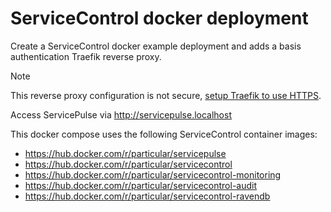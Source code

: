 # ServiceControl docker deployment

Create a ServiceControl docker example deployment and adds a basis authentication Traefik reverse proxy.

> [!NOTE]
> This reverse proxy configuration is not secure, [setup Traefik to use HTTPS](https://doc.traefik.io/traefik/https/overview/).

Access ServicePulse via <http://servicepulse.localhost>

This docker compose uses the following ServiceControl container images:

- https://hub.docker.com/r/particular/servicepulse
- https://hub.docker.com/r/particular/servicecontrol
- https://hub.docker.com/r/particular/servicecontrol-monitoring
- https://hub.docker.com/r/particular/servicecontrol-audit
- https://hub.docker.com/r/particular/servicecontrol-ravendb
